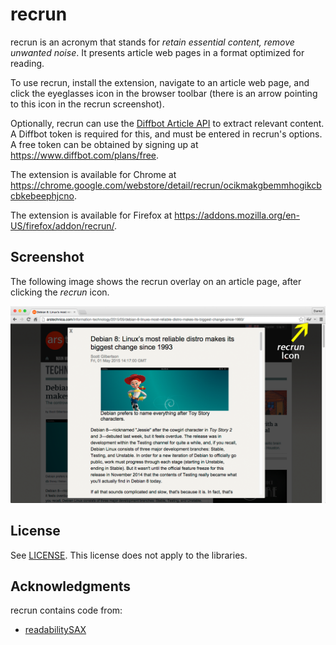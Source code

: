 recrun
======

recrun is an acronym that stands for *retain essential content, remove unwanted noise*.
It presents article web pages in a format optimized for reading.

To use recrun, install the extension, navigate to an article web page,
and click the eyeglasses icon in the browser toolbar (there is an arrow pointing
to this icon in the recrun screenshot).

Optionally, recrun can use the [Diffbot Article API](http://www.diffbot.com/products/automatic/article/) to extract relevant content.
A Diffbot token is required for this, and must be entered in recrun's options.
A free token can be obtained by signing up at https://www.diffbot.com/plans/free.

The extension is available for Chrome at
https://chrome.google.com/webstore/detail/recrun/ocikmakgbemmhogikcbcbkebeephjcno.

The extension is available for Firefox at
https://addons.mozilla.org/en-US/firefox/addon/recrun/.

Screenshot
----------

The following image shows the recrun overlay on an article page, after clicking
the *recrun* icon.

![Screenshot](screenshots/screenshotWithArrow.png)

License
-------

See [LICENSE](LICENSE).
This license does not apply to the libraries.

Acknowledgments
---------------

recrun contains code from:

- [readabilitySAX](https://github.com/fb55/readabilitySAX)
